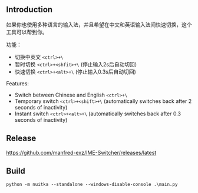 ## Introduction

如果你也使用多种语言的输入法，并且希望在中文和英语输入法间快速切换，这个工具可以帮到你。

功能：
- 切换中英文 `<ctrl>+\`
- 暂时切换 `<ctrl>+<shfit>+\` (停止输入2s后自动切回)
- 快速切换 `<ctrl>+<alt>+\` (停止输入0.3s后自动切回)

Features:
- Switch between Chinese and English `<ctrl>+\`
- Temporary switch `<ctrl>+<shift>+\` (automatically switches back after 2 seconds of inactivity)
- Instant switch `<ctrl>+<alt>+\` (automatically switches back after 0.3 seconds of inactivity)

## Release

https://github.com/manfred-exz/IME-Switcher/releases/latest

## Build

```
python -m nuitka --standalone --windows-disable-console .\main.py
```
